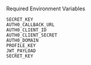Required Environment Variables
```
SECRET_KEY
AUTH0_CALLBACK_URL
AUTH0_CLIENT_ID
AUTH0_CLIENT_SECRET
AUTH0_DOMAIN
PROFILE_KEY
JWT_PAYLOAD
SECRET_KEY
```